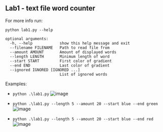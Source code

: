 ## Lab1 - text file word counter

For more info run:
```
python lab1.py --help
```

```
optional arguments:
  -h, --help            show this help message and exit
  --filename FILENAME   Path to read file from
  --amount AMOUNT       Amount of displayed words
  --length LENGTH       Minimum length of word
  --start START         First color of gradient
  --end END             Last color of gradient
  --ignored IGNORED [IGNORED ...]
                        List of ignored words
```

Examples:

- `python .\lab1.py`
![image](https://user-images.githubusercontent.com/61660055/136831695-1d0c6bcc-1d77-42dd-ac85-e8e0424be24b.png)

- `python .\lab1.py --length 5 --amount 20 --start blue --end green`
![image](https://user-images.githubusercontent.com/61660055/136831877-03b5ee94-b7ab-499b-ab98-887ac55cd74b.png)

- `python .\lab1.py --length 5 --amount 20 --start blue --end red`
![image](https://user-images.githubusercontent.com/61660055/136832056-acb38f5a-ebe0-4342-afa2-be6aeb49fc0c.png)